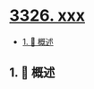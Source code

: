 # [3326. xxx](https://github.com/Tdahuyou/TNotes.leetcode/tree/main/notes/3326.%20xxx)

<!-- region:toc -->

- [1. 📝 概述](#1--概述)

<!-- endregion:toc -->

## 1. 📝 概述
